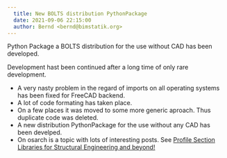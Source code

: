 ```yaml
---
  title: New BOLTS distribution PythonPackage
  date: 2021-09-06 22:15:00
  author: Bernd <bernd@bimstatik.org>
---
```


Python Package a BOLTS distribution for the use without CAD has been developed.


<!-- more -->

Development hast been continued after a long time of only rare development.

* A very nasty problem in the regard of imports on all operating systems
  has been fixed for FreeCAD backend.
* A lot of code formating has taken place.
* On a few places it was moved to some more generic aproach.
  Thus duplicate code was deleted.
* A new distribution PythonPackage for the use without any CAD has been develped.
* On osarch is a topic with lots of interesting posts.
  See [Profile Section Libraries for Structural Engineering and beyond!](https://community.osarch.org/discussion/524/profile-section-libraries-for-structural-engineering-and-beyond/)
